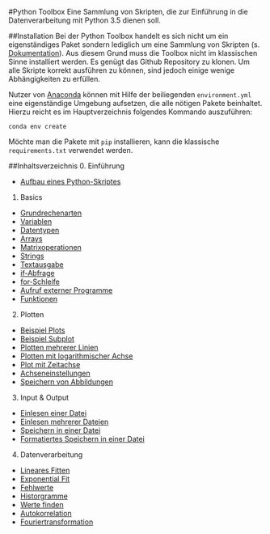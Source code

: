 #Python Toolbox
Eine Sammlung von Skripten, die zur Einführung in die Datenverarbeitung mit
Python 3.5 dienen soll.

##Installation
Bei der Python Toolbox handelt es sich nicht um ein eigenständiges Paket sondern
lediglich um eine Sammlung von Skripten (s.
[Dokumentation](doc/toolbox-doc.pdf)).  Aus diesem Grund muss die Toolbox nicht
im klassischen Sinne installiert werden. Es genügt das Github Repository zu
klonen. Um alle Skripte korrekt ausführen zu können, sind jedoch einige wenige
Abhängigkeiten zu erfüllen.

Nutzer von [Anaconda](https://www.continuum.io/downloads) können mit Hilfe der
beiliegenden `environment.yml` eine eigenständige Umgebung aufsetzen, die alle
nötigen Pakete beinhaltet. Hierzu reicht es im Hauptverzeichnis folgendes
Kommando auszuführen:

`conda env create`

Möchte man die Pakete mit `pip` installieren, kann die klassische
`requirements.txt` verwendet werden.

##Inhaltsverzeichnis
0. Einführung
  * [Aufbau eines Python-Skriptes](scripts/00_01_Aufbau_eines_Python_Skriptes.py)
1. Basics
  * [Grundrechenarten](scripts/01_01_Grundrechenarten.py)
  * [Variablen](scripts/01_02_Variablen.py)
  * [Datentypen](scripts/01_03_Datentypen.py)
  * [Arrays](scripts/01_04_Arrays.py)
  * [Matrixoperationen](scripts/01_05_Matrixoperationen.py)
  * [Strings](scripts/01_06_Strings.py)
  * [Textausgabe](scripts/01_07_Textausgabe.py)
  * [if-Abfrage](scripts/01_08_if_Abfrage.py)
  * [for-Schleife](scripts/01_09_for_Schleife.py)
  * [Aufruf externer Programme](scripts/01_10_Aufruf_externer_Programme.py)
  * [Funktionen](scripts/01_11_Funktionen.py)
2. Plotten
  * [Beispiel Plots](scripts/02_01_Beispiel_Plots.py)
  * [Beispiel Subplot](scripts/02_02_Beispiel_Subplot.py)
  * [Plotten mehrerer Linien](scripts/02_03_Plotten_mehrerer_Linien.py)
  * [Plotten mit logarithmischer Achse](scripts/02_04_Plotten_mit_logarithmischer_Achse.py)
  * [Plot mit Zeitachse](scripts/02_05_Plot_mit_Zeitachse.py)
  * [Achseneinstellungen](scripts/02_06_Achseneinstellungen.py)
  * [Speichern von Abbildungen](scripts/02_07_Speichern_von_Abbildungen.py)
3. Input & Output
  * [Einlesen einer Datei](scripts/03_01_Einlesen_einer_Datei.py)
  * [Einlesen mehrerer Dateien](scripts/03_02_Einlesen_mehrerer_Dateien.py)
  * [Speichern in einer Datei](scripts/03_03_Speichern_in_einer_Datei.py)
  * [Formatiertes Speichern in einer Datei](scripts/03_04_Formatiertes_Speichern_in_einer_Datei.py)
4. Datenverarbeitung
  * [Lineares Fitten](scripts/04_01_Lineares_Fitten.py)
  * [Exponential Fit](scripts/04_02_Exponential_Fit.py)
  * [Fehlwerte](scripts/04_03_Fehlwerte.py)
  * [Historgramme](scripts/04_04_Histogramme.py)
  * [Werte finden](scripts/04_05_Werte_finden.py)
  * [Autokorrelation](scripts/04_06_Autokorrelation.py)
  * [Fouriertransformation](scripts/04_07_Fouriertransformation.py)
